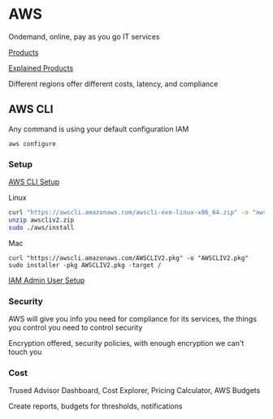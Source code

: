 # AWS

Ondemand, online, pay as you go IT services

[Products](https://aws.amazon.com/products/)

[Explained Products](https://expeditedsecurity.com/aws-in-plain-english/)

Different regions offer different costs, latency, and compliance

## AWS CLI

Any command is using your default configuration IAM

`aws configure`

### Setup

[AWS CLI Setup](https://docs.aws.amazon.com/cli/latest/userguide/cli-chap-getting-set-up.html)

Linux

```bash
curl "https://awscli.amazonaws.com/awscli-exe-linux-x86_64.zip" -o "awscliv2.zip"
unzip awscliv2.zip
sudo ./aws/install
```

Mac

```
curl "https://awscli.amazonaws.com/AWSCLIV2.pkg" -o "AWSCLIV2.pkg"
sudo installer -pkg AWSCLIV2.pkg -target /
```

[IAM Admin User Setup](https://docs.aws.amazon.com/IAM/latest/UserGuide/getting-started_create-admin-group.html)

### Security

AWS will give you info you need for compliance for its services, the things you control you need to control security

Encryption offered, security policies, with enough encryption we can't touch you

### Cost

Trused Advisor Dashboard, Cost Explorer, Pricing Calculator, AWS Budgets

Create reports, budgets for thresholds, notifications 

